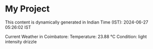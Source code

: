 # My Project

This content is dynamically generated in Indian Time (IST): 2024-06-27 05:26:02 IST


Current Weather in Coimbatore:
Temperature: 23.88 °C
Condition: light intensity drizzle
